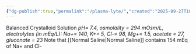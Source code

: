 ```yaml
---
{"dg-publish":true,"permalink":"/plasma-lyte/","created":"2025-09-27T10:08:35.124-07:00","updated":"2025-09-27T10:10:10.816-07:00"}
---
```



Balanced Crystalloid Solution
_pH= 7.4, osmolality = 294 mOsm/L, electrolytes (in mEq/L): Na+= 140, K+= 5, Cl-= 98, Mg+= 1.5, acetate = 27, gluconate = 23_
Note that [[Normal Saline\|Normal Saline]] contains 154 mEq of Na+ and Cl-
